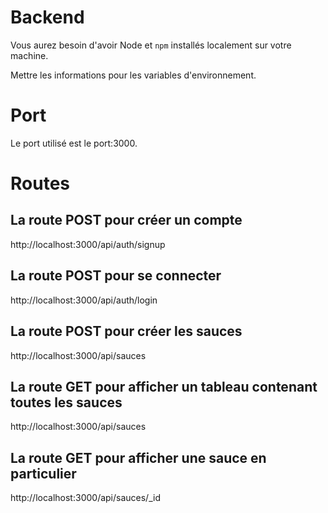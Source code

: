 # Backend
Vous aurez besoin d'avoir Node et `npm` installés localement sur votre machine.

Mettre les informations pour les variables d'environnement.

# Port
Le port utilisé est le port:3000.

# Routes
## La route POST pour créer un compte
http://localhost:3000/api/auth/signup

## La route POST pour se connecter
http://localhost:3000/api/auth/login

## La route POST pour créer les sauces
http://localhost:3000/api/sauces

## La route GET pour afficher un tableau contenant toutes les sauces
http://localhost:3000/api/sauces

## La route GET pour afficher une sauce en particulier
http://localhost:3000/api/sauces/_id